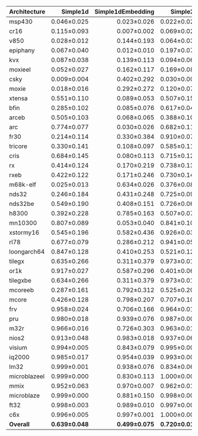| Architecture | Simple1d | Simple1dEmbedding | Simple2d | Simple2dEmbedding | ResNet50 | ResNet50Embedding |
| ------------ | ------------: | ------------: | ------------: | ------------: | ------------: | ------------: |
| msp430 | 0.046±0.025 | 0.023±0.026 | 0.022±0.025 | 0.018±0.010 | 0.005±0.005 | 0.020±0.020 |
| cr16 | 0.115±0.093 | 0.007±0.002 | 0.069±0.024 | 0.031±0.036 | 0.044±0.037 | 0.138±0.212 |
| v850 | 0.028±0.012 | 0.144±0.193 | 0.064±0.036 | 0.131±0.173 | 0.011±0.010 | 0.025±0.025 |
| epiphany | 0.067±0.040 | 0.012±0.010 | 0.197±0.074 | 0.043±0.058 | 0.107±0.071 | 0.014±0.016 |
| kvx | 0.087±0.038 | 0.139±0.113 | 0.094±0.062 | 0.235±0.184 | 0.116±0.060 | 0.147±0.171 |
| moxieel | 0.052±0.027 | 0.162±0.117 | 0.169±0.083 | 0.334±0.148 | 0.107±0.079 | 0.162±0.208 |
| csky | 0.009±0.004 | 0.402±0.292 | 0.030±0.008 | 0.492±0.209 | 0.028±0.019 | 0.084±0.106 |
| moxie | 0.018±0.016 | 0.292±0.272 | 0.120±0.074 | 0.373±0.105 | 0.105±0.088 | 0.349±0.092 |
| xtensa | 0.551±0.110 | 0.089±0.053 | 0.507±0.150 | 0.096±0.055 | 0.169±0.103 | 0.105±0.091 |
| bfin | 0.285±0.102 | 0.085±0.076 | 0.617±0.049 | 0.089±0.086 | 0.389±0.118 | 0.066±0.085 |
| arceb | 0.505±0.103 | 0.068±0.065 | 0.388±0.108 | 0.100±0.103 | 0.413±0.118 | 0.060±0.103 |
| arc | 0.774±0.077 | 0.030±0.026 | 0.682±0.111 | 0.034±0.021 | 0.582±0.101 | 0.017±0.017 |
| fr30 | 0.214±0.114 | 0.330±0.384 | 0.910±0.072 | 0.219±0.324 | 0.495±0.174 | 0.054±0.075 |
| tricore | 0.330±0.141 | 0.108±0.097 | 0.585±0.117 | 0.313±0.209 | 0.784±0.113 | 0.191±0.202 |
| cris | 0.684±0.145 | 0.080±0.113 | 0.715±0.126 | 0.084±0.085 | 0.753±0.088 | 0.046±0.054 |
| rx | 0.414±0.124 | 0.170±0.219 | 0.738±0.136 | 0.234±0.306 | 0.734±0.104 | 0.156±0.199 |
| rxeb | 0.422±0.122 | 0.171±0.246 | 0.730±0.141 | 0.226±0.321 | 0.745±0.109 | 0.159±0.206 |
| m68k-elf | 0.025±0.013 | 0.634±0.026 | 0.376±0.085 | 0.703±0.101 | 0.241±0.104 | 0.516±0.106 |
| nds32 | 0.246±0.184 | 0.431±0.248 | 0.725±0.091 | 0.619±0.333 | 0.522±0.089 | 0.170±0.143 |
| nds32be | 0.549±0.190 | 0.408±0.151 | 0.726±0.068 | 0.482±0.238 | 0.359±0.091 | 0.201±0.177 |
| h8300 | 0.392±0.228 | 0.785±0.163 | 0.507±0.073 | 0.627±0.403 | 0.292±0.197 | 0.159±0.139 |
| mn10300 | 0.807±0.089 | 0.053±0.040 | 0.841±0.103 | 0.059±0.046 | 0.984±0.011 | 0.036±0.033 |
| xstormy16 | 0.545±0.196 | 0.582±0.436 | 0.926±0.031 | 0.630±0.327 | 0.465±0.100 | 0.122±0.122 |
| rl78 | 0.677±0.079 | 0.286±0.212 | 0.941±0.053 | 0.197±0.180 | 0.985±0.012 | 0.333±0.351 |
| loongarch64 | 0.847±0.128 | 0.410±0.253 | 0.521±0.121 | 0.485±0.184 | 0.734±0.105 | 0.817±0.197 |
| tilegx | 0.635±0.266 | 0.311±0.379 | 0.973±0.014 | 0.732±0.366 | 0.979±0.017 | 0.583±0.463 |
| or1k | 0.917±0.027 | 0.587±0.296 | 0.401±0.063 | 0.958±0.039 | 0.491±0.109 | 0.858±0.123 |
| tilegxbe | 0.634±0.266 | 0.311±0.379 | 0.973±0.014 | 0.732±0.367 | 0.979±0.018 | 0.585±0.461 |
| mcoreeb | 0.287±0.161 | 0.792±0.312 | 0.525±0.207 | 0.809±0.235 | 0.950±0.040 | 0.976±0.027 |
| mcore | 0.426±0.128 | 0.798±0.207 | 0.707±0.101 | 0.639±0.299 | 0.966±0.025 | 0.941±0.078 |
| frv | 0.958±0.024 | 0.706±0.166 | 0.964±0.015 | 0.632±0.258 | 0.945±0.049 | 0.833±0.342 |
| pru | 0.980±0.018 | 0.939±0.076 | 0.987±0.006 | 0.934±0.086 | 0.334±0.213 | 0.988±0.010 |
| m32r | 0.966±0.016 | 0.726±0.303 | 0.963±0.016 | 0.942±0.056 | 0.831±0.103 | 0.870±0.124 |
| nios2 | 0.913±0.048 | 0.983±0.018 | 0.937±0.063 | 0.933±0.139 | 0.733±0.161 | 0.978±0.043 |
| visium | 0.994±0.005 | 0.843±0.079 | 0.995±0.008 | 0.862±0.192 | 0.975±0.019 | 0.858±0.103 |
| iq2000 | 0.985±0.017 | 0.954±0.039 | 0.993±0.008 | 0.968±0.014 | 0.979±0.023 | 0.677±0.212 |
| lm32 | 0.999±0.001 | 0.938±0.076 | 0.834±0.069 | 0.991±0.017 | 0.908±0.080 | 0.983±0.029 |
| microblazeel | 0.999±0.000 | 0.830±0.113 | 1.000±0.000 | 0.921±0.072 | 0.996±0.003 | 0.984±0.031 |
| mmix | 0.952±0.063 | 0.970±0.007 | 0.962±0.017 | 0.946±0.069 | 0.961±0.011 | 0.964±0.062 |
| microblaze | 0.999±0.000 | 0.881±0.150 | 0.998±0.001 | 0.989±0.014 | 0.983±0.018 | 0.988±0.012 |
| ft32 | 0.998±0.003 | 0.989±0.010 | 0.997±0.005 | 0.960±0.066 | 0.999±0.001 | 0.918±0.126 |
| c6x | 0.996±0.005 | 0.997±0.001 | 1.000±0.001 | 0.967±0.072 | 0.994±0.007 | 0.970±0.035 |
| **Overall** | **0.639±0.048** | **0.499±0.075** | **0.720±0.010** | **0.616±0.087** | **0.685±0.006** | **0.555±0.074** |
